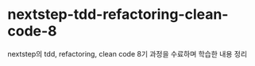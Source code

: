 # nextstep-tdd-refactoring-clean-code-8
nextstep의 tdd, refactoring, clean code 8기 과정을 수료하며 학습한 내용 정리
